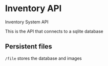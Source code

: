 # Inventory API
Inventory System API

This is the API that connects to a sqlite database

## Persistent files

`/file` stores the database and images